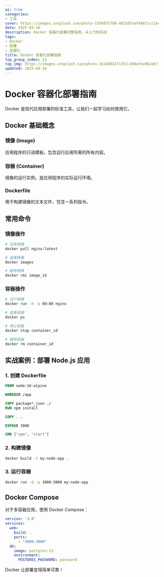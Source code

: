 ```yaml
---
ai: true
categories:
- 工具
cover: https://images.unsplash.com/photo-1556075798-4825dfaaf498?ixlib=rb-4.0.3&auto=format&fit=crop&w=2076&q=80
date: 2025-04-16
description: Docker 容器化部署完整指南，从入门到实战
tags:
- Docker
- 部署
- 容器化
title: Docker 容器化部署指南
top_group_index: 13
top_img: https://images.unsplash.com/photo-1618401471353-b98afee0b2eb?ixlib=rb-4.0.3&auto=format&fit=crop&w=2088&q=80
updated: 2025-04-16
---
```


# Docker 容器化部署指南

Docker 是现代应用部署的标准工具，让我们一起学习如何使用它。

## Docker 基础概念

### 镜像 (Image)
应用程序的只读模板，包含运行应用所需的所有内容。

### 容器 (Container)
镜像的运行实例，是应用程序的实际运行环境。

### Dockerfile
用于构建镜像的文本文件，包含一系列指令。

## 常用命令

### 镜像操作
```bash
# 拉取镜像
docker pull nginx:latest

# 查看镜像
docker images

# 删除镜像
docker rmi image_id
```

### 容器操作
```bash
# 运行容器
docker run -d -p 80:80 nginx

# 查看容器
docker ps

# 停止容器
docker stop container_id

# 删除容器
docker rm container_id
```

## 实战案例：部署 Node.js 应用

### 1. 创建 Dockerfile
```dockerfile
FROM node:16-alpine

WORKDIR /app

COPY package*.json ./
RUN npm install

COPY . .

EXPOSE 3000

CMD ["npm", "start"]
```

### 2. 构建镜像
```bash
docker build -t my-node-app .
```

### 3. 运行容器
```bash
docker run -d -p 3000:3000 my-node-app
```

## Docker Compose

对于多容器应用，使用 Docker Compose：

```yaml
version: '3.8'
services:
  web:
    build: .
    ports:
      - "3000:3000"
  db:
    image: postgres:13
    environment:
      POSTGRES_PASSWORD: password
```

Docker 让部署变得简单可靠！
